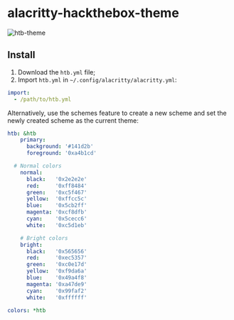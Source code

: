 # alacritty-hackthebox-theme

![htb-theme](https://i.imgur.com/7fOTZ2U.png)

## Install
1. Download the `htb.yml` file;
2. Import `htb.yml` in `~/.config/alacritty/alacritty.yml`:

```yml
import:
  - /path/to/htb.yml
```

Alternatively, use the schemes feature to create a new scheme and set the newly created scheme as the current theme:
```yml
htb: &htb
    primary:
      background: '#141d2b'
      foreground: '0xa4b1cd'

  # Normal colors
    normal:
      black:   '0x2e2e2e'
      red:     '0xff8484'
      green:   '0xc5f467'
      yellow:  '0xffcc5c'
      blue:    '0x5cb2ff'
      magenta: '0xcf8dfb'
      cyan:    '0x5cecc6'
      white:   '0xc5d1eb'

    # Bright colors
    bright:
      black:   '0x565656'
      red:     '0xec5357'
      green:   '0xc0e17d'
      yellow:  '0xf9da6a'
      blue:    '0x49a4f8'
      magenta: '0xa47de9'
      cyan:    '0x99faf2'
      white:   '0xffffff'

colors: *htb
```
